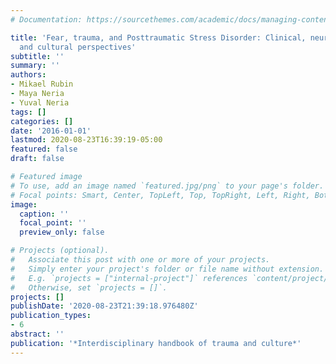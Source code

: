 ```yaml
---
# Documentation: https://sourcethemes.com/academic/docs/managing-content/

title: 'Fear, trauma, and Posttraumatic Stress Disorder: Clinical, neurobiological,
  and cultural perspectives'
subtitle: ''
summary: ''
authors:
- Mikael Rubin
- Maya Neria
- Yuval Neria
tags: []
categories: []
date: '2016-01-01'
lastmod: 2020-08-23T16:39:19-05:00
featured: false
draft: false

# Featured image
# To use, add an image named `featured.jpg/png` to your page's folder.
# Focal points: Smart, Center, TopLeft, Top, TopRight, Left, Right, BottomLeft, Bottom, BottomRight.
image:
  caption: ''
  focal_point: ''
  preview_only: false

# Projects (optional).
#   Associate this post with one or more of your projects.
#   Simply enter your project's folder or file name without extension.
#   E.g. `projects = ["internal-project"]` references `content/project/deep-learning/index.md`.
#   Otherwise, set `projects = []`.
projects: []
publishDate: '2020-08-23T21:39:18.976480Z'
publication_types:
- 6
abstract: ''
publication: '*Interdisciplinary handbook of trauma and culture*'
---
```

